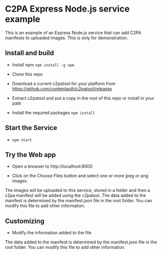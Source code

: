 # C2PA Express Node.js service example 

This is an example of an Express Node.js service that can add C2PA manifests to uploaded images. This is only for demonstration.

## Install and build
- Install npm 
`npm install -g npm`

- Clone this repo

- Download a current c2patool for your platform from https://github.com/contentauth/c2patool/releases
- Extract c2patool and put a copy in the root of this repo or install in your path

- Install the required packages
`npm install`

## Start the Service
- `npm start`

## Try the Web app
- Open a browser to http://localhost:8000

- Click on the Choose Files button and select one or more jpeg or png images. 

The images will be uploaded to this service, stored in a folder and then a c2pa manifest will be added using the c2patool. The data added to the manifest is determined by the manifest.json file in the root folder. You can modify this file to add other information.

## Customizing

- Modify the information added to the file

The data added to the manifest is determined by the manifest.json file in the root folder. You can modify this file to add other information.




